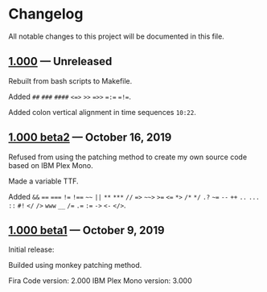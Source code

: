 # Changelog
All notable changes to this project will be documented in this file.

## [1.000] — Unreleased

Rebuilt from bash scripts to Makefile.

Added `##` `###` `####` `<=>` `>>` `=>>` `=:=` `=!=`.

Added colon vertical alignment in time sequences `10:22`.

## [1.000 beta2] — October 16, 2019

Refused from using the patching method to create my own source code based on IBM Plex Mono.

Made a variable TTF.

Added `&&` `==` `===` `!=` `!==` `~~` `||` `**` `***` `//` `=>` `~~>` `>=` `<=` `*>` `/*` `*/` `.?` `~=` `--` `++` `..` `...` `::` `#!` `</` `/>` `www` `__` `/=` `.=` `:=` `->` `<-` `</>`.

## [1.000 beta1] — October 9, 2019

Initial release:

Builded using monkey patching method.

Fira Code version: 2.000
IBM Plex Mono version: 3.000

[1.000 beta1]: https://github.com/mishamyrt/Lilex/releases/tag/1.000-beta

[1.000 beta2]: https://github.com/mishamyrt/Lilex/releases/tag/1.000-beta2

[1.000]: https://github.com/mishamyrt/Lilex/compare/1.000-beta2...develop